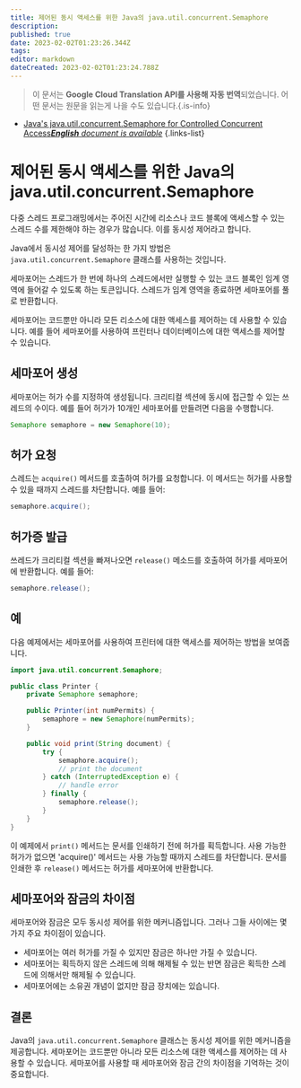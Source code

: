```yaml
---
title: 제어된 동시 액세스를 위한 Java의 java.util.concurrent.Semaphore
description: 
published: true
date: 2023-02-02T01:23:26.344Z
tags: 
editor: markdown
dateCreated: 2023-02-02T01:23:24.788Z
---
```


> 이 문서는 **Google Cloud Translation API를 사용해 자동 번역**되었습니다.
어떤 문서는 원문을 읽는게 나을 수도 있습니다.{.is-info}



- [Java's java.util.concurrent.Semaphore for Controlled Concurrent Access***English** document is available*](/en/Knowledge-base/Java/java-s-java-util-concurrent-semaphore-for-controlled-concurrent-access)
{.links-list}


# 제어된 동시 액세스를 위한 Java의 java.util.concurrent.Semaphore

다중 스레드 프로그래밍에서는 주어진 시간에 리소스나 코드 블록에 액세스할 수 있는 스레드 수를 제한해야 하는 경우가 많습니다. 이를 동시성 제어라고 합니다.

Java에서 동시성 제어를 달성하는 한 가지 방법은 `java.util.concurrent.Semaphore` 클래스를 사용하는 것입니다.

세마포어는 스레드가 한 번에 하나의 스레드에서만 실행할 수 있는 코드 블록인 임계 영역에 들어갈 수 있도록 하는 토큰입니다. 스레드가 임계 영역을 종료하면 세마포어를 풀로 반환합니다.

세마포어는 코드뿐만 아니라 모든 리소스에 대한 액세스를 제어하는 데 사용할 수 있습니다. 예를 들어 세마포어를 사용하여 프린터나 데이터베이스에 대한 액세스를 제어할 수 있습니다.

## 세마포어 생성

세마포어는 허가 수를 지정하여 생성됩니다. 크리티컬 섹션에 동시에 접근할 수 있는 쓰레드의 수이다. 예를 들어 허가가 10개인 세마포어를 만들려면 다음을 수행합니다.

```java
Semaphore semaphore = new Semaphore(10);
```

## 허가 요청

스레드는 `acquire()` 메서드를 호출하여 허가를 요청합니다. 이 메서드는 허가를 사용할 수 있을 때까지 스레드를 차단합니다. 예를 들어:

```java
semaphore.acquire();
```

## 허가증 발급

쓰레드가 크리티컬 섹션을 빠져나오면 `release()` 메소드를 호출하여 허가를 세마포어에 반환합니다. 예를 들어:

```java
semaphore.release();
```

## 예

다음 예제에서는 세마포어를 사용하여 프린터에 대한 액세스를 제어하는 방법을 보여줍니다.

```java
import java.util.concurrent.Semaphore;

public class Printer {
    private Semaphore semaphore;

    public Printer(int numPermits) {
        semaphore = new Semaphore(numPermits);
    }

    public void print(String document) {
        try {
            semaphore.acquire();
            // print the document
        } catch (InterruptedException e) {
            // handle error
        } finally {
            semaphore.release();
        }
    }
}
```

이 예제에서 `print()` 메서드는 문서를 인쇄하기 전에 허가를 획득합니다. 사용 가능한 허가가 없으면 'acquire()' 메서드는 사용 가능할 때까지 스레드를 차단합니다. 문서를 인쇄한 후 `release()` 메서드는 허가를 세마포어에 반환합니다.

## 세마포어와 잠금의 차이점

세마포어와 잠금은 모두 동시성 제어를 위한 메커니즘입니다. 그러나 그들 사이에는 몇 가지 주요 차이점이 있습니다.

- 세마포어는 여러 허가를 가질 수 있지만 잠금은 하나만 가질 수 있습니다.
- 세마포어는 획득하지 않은 스레드에 의해 해제될 수 있는 반면 잠금은 획득한 스레드에 의해서만 해제될 수 있습니다.
- 세마포어에는 소유권 개념이 없지만 잠금 장치에는 있습니다.

## 결론

Java의 `java.util.concurrent.Semaphore` 클래스는 동시성 제어를 위한 메커니즘을 제공합니다. 세마포어는 코드뿐만 아니라 모든 리소스에 대한 액세스를 제어하는 데 사용할 수 있습니다. 세마포어를 사용할 때 세마포어와 잠금 간의 차이점을 기억하는 것이 중요합니다.